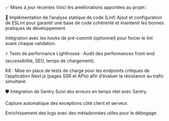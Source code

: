✅ Mises à jour récentes
Voici les améliorations apportées au projet :

🔧 Implémentation de l’analyse statique de code (Lint)
Ajout et configuration de ESLint pour garantir une base de code cohérente et maintenir les bonnes pratiques de développement.

Intégration avec les hooks de pré-commit (optionnel) pour forcer le lint avant chaque validation.

⚡ Tests de performance
Lighthouse : Audit des performances front-end (accessibilité, SEO, temps de chargement).

K6 : Mise en place de tests de charge pour les endpoints critiques de l’application Next.js (pages SSR et APIs) afin d’évaluer la résistance au trafic simultané.

🛡️ Intégration de Sentry
Suivi des erreurs en temps réel avec Sentry.

Capture automatique des exceptions côté client et serveur.

Enrichissement des logs avec des métadonnées utiles pour le débogage.